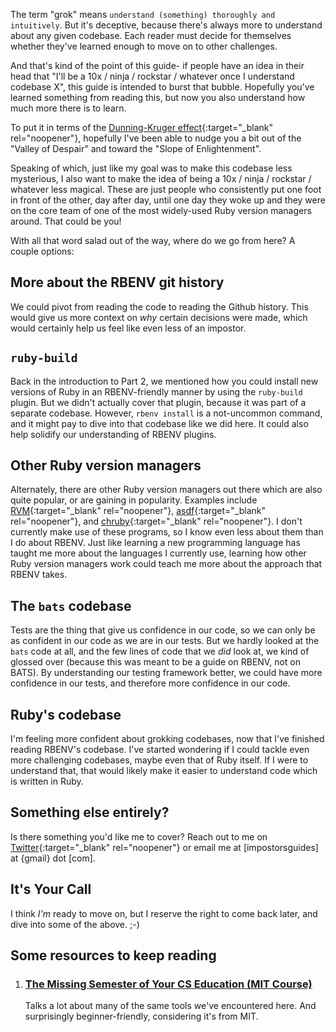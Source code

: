 The term "grok" means `understand (something) thoroughly and intuitively`.  But it's deceptive, because there's always more to understand about any given codebase.  Each reader must decide for themselves whether they've learned enough to move on to other challenges.

And that's kind of the point of this guide- if people have an idea in their head that "I'll be a 10x / ninja / rockstar / whatever once I understand codebase X", this guide is intended to burst that bubble.  Hopefully you've learned something from reading this, but now you also understand how much more there is to learn.

To put it in terms of the [Dunning-Kruger effect](https://web.archive.org/web/20221129140620/https://slidemodel.com/templates/dunning-kruger-effect-curve-for-powerpoint/){:target="_blank" rel="noopener"}, hopefully I've been able to nudge you a bit out of the "Valley of Despair" and toward the "Slope of Enlightenment".

Speaking of which, just like my goal was to make this codebase less mysterious, I also want to make the idea of being a 10x / ninja / rockstar / whatever less magical.  These are just people who consistently put one foot in front of the other, day after day, until one day they woke up and they were on the core team of one of the most widely-used Ruby version managers around.  That could be you!

With all that word salad out of the way, where do we go from here?  A couple options:

## More about the RBENV git history

We could pivot from reading the code to reading the Github history.  This would give us more context on *why* certain decisions were made, which would certainly help us feel like even less of an impostor.

## `ruby-build`

Back in the introduction to Part 2, we mentioned how you could install new versions of Ruby in an RBENV-friendly manner by using the `ruby-build` plugin.  But we didn't actually cover that plugin, because it was part of a separate codebase.  However, `rbenv install` is a not-uncommon command, and it might pay to dive into that codebase like we did here.  It could also help solidify our understanding of RBENV plugins.

## Other Ruby version managers

Alternately, there are other Ruby version managers out there which are also quite popular, or are gaining in popularity.  Examples include [RVM](https://rvm.io/){:target="_blank" rel="noopener"}, [asdf](https://asdf-vm.com/){:target="_blank" rel="noopener"}, and [chruby](https://github.com/postmodern/chruby){:target="_blank" rel="noopener"}.  I don't currently make use of these programs, so I know even less about them than I do about RBENV.  Just like learning a new programming language has taught me more about the languages I currently use, learning how other Ruby version managers work could teach me more about the approach that RBENV takes.

## The `bats` codebase

Tests are the thing that give us confidence in our code, so we can only be as confident in our code as we are in our tests.  But we hardly looked at the `bats` code at all, and the few lines of code that we *did* look at, we kind of glossed over (because this was meant to be a guide on RBENV, not on BATS).  By understanding our testing framework better, we could have more confidence in our tests, and therefore more confidence in our code.

## Ruby's codebase

I'm feeling more confident about grokking codebases, now that I've finished reading RBENV's codebase.  I've started wondering if I could tackle even more challenging codebases, maybe even that of Ruby itself.  If I were to understand that, that would likely make it easier to understand code which is written in Ruby.

## Something else entirely?

Is there something you'd like me to cover?  Reach out to me on [Twitter](https://www.twitter.com/impostorsguides){:target="_blank" rel="noopener"} or email me at [impostorsguides] at {gmail} dot [com].

## It's Your Call

I think *I'm* ready to move on, but I reserve the right to come back later, and dive into some of the above. ;-)

## Some resources to keep reading

<ol>
  <li><h3><a href="https://missing.csail.mit.edu/" target="_blank">The Missing Semester of Your CS Education (MIT Course)</a></h3>
  <p>Talks a lot about many of the same tools we've encountered here.  And surprisingly beginner-friendly, considering it's from MIT.</p>
  </li>
</ol>
